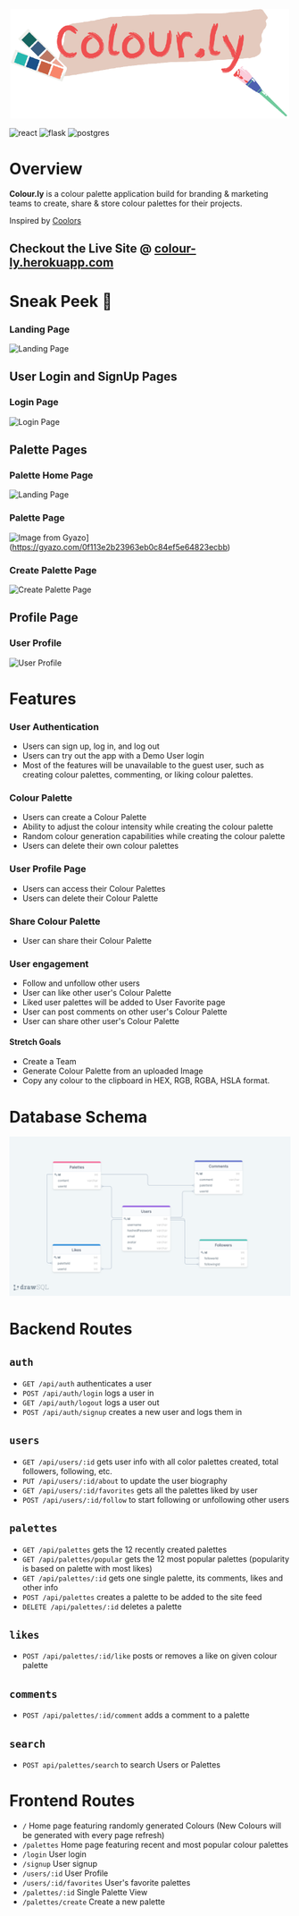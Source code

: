<p align="center">
    <img src="./frontend/src/components/styles/images/colourly.jpeg" alt="colour.ly logo" width="500"/>
</p>

![react](https://img.shields.io/badge/react-blue?style=for-the-badge&logo=React)
![flask](https://img.shields.io/badge/flask-black?style=for-the-badge&logo=flask)
![postgres](https://img.shields.io/badge/postgreSQL-blue?style=for-the-badge&logo=postgresql)

# Overview

**Colour.ly** is a colour palette application build for branding & marketing teams to create, share & store colour palettes for their projects.

Inspired by [Coolors](https://coolors.co/)

## Checkout the Live Site @ [colour-ly.herokuapp.com](https://colour-ly.herokuapp.com/)

# Sneak Peek 🙈

### Landing Page

![Landing Page](https://s3.amazonaws.com/colour.ly/images/colourlyHome.gif)

## User Login and SignUp Pages

### Login Page

![Login Page](https://s3.amazonaws.com/colour.ly/images/colourlyLogin.png)

## Palette Pages

### Palette Home Page

![Landing Page](https://s3.amazonaws.com/colour.ly/images/homeGrid.png)

### Palette Page

![Image from Gyazo](https://i.gyazo.com/0f113e2b23963eb0c84ef5e64823ecbb.gif)](https://gyazo.com/0f113e2b23963eb0c84ef5e64823ecbb)

### Create Palette Page

![Create Palette Page](https://s3.amazonaws.com/colour.ly/images/createPalette.png)

## Profile Page

### User Profile

![User Profile](https://s3.amazonaws.com/colour.ly/images/profile.png)

# Features

### User Authentication

-   Users can sign up, log in, and log out
-   Users can try out the app with a Demo User login
-   Most of the features will be unavailable to the guest user, such as creating colour palettes, commenting, or liking colour palettes.

### Colour Palette

-   Users can create a Colour Palette
-   Ability to adjust the colour intensity while creating the colour palette
-   Random colour generation capabilities while creating the colour palette
-   Users can delete their own colour palettes

### User Profile Page

-   Users can access their Colour Palettes
-   Users can delete their Colour Palette

### Share Colour Palette

-   User can share their Colour Palette

### User engagement

-   Follow and unfollow other users
-   User can like other user's Colour Palette
-   Liked user palettes will be added to User Favorite page
-   User can post comments on other user's Colour Palette
-   User can share other user's Colour Palette

#### Stretch Goals

-   Create a Team
-   Generate Colour Palette from an uploaded Image
-   Copy any colour to the clipboard in HEX, RGB, RGBA, HSLA format.

# Database Schema

![Database Schema](./frontend/src/components/styles/images/database-schema-colorly.png)

# Backend Routes

## `auth`

-   `GET /api/auth` authenticates a user
-   `POST /api/auth/login` logs a user in
-   `GET /api/auth/logout` logs a user out
-   `POST /api/auth/signup` creates a new user and logs them in

## `users`

-   `GET /api/users/:id` gets user info with all color palettes created, total followers, following, etc.
-   `PUT /api/users/:id/about` to update the user biography
-   `GET /api/users/:id/favorites` gets all the palettes liked by user
-   `POST /api/users/:id/follow` to start following or unfollowing other users

## `palettes`

-   `GET /api/palettes` gets the 12 recently created palettes
-   `GET /api/palettes/popular` gets the 12 most popular palettes (popularity is based on palette with most likes)
-   `GET /api/palettes/:id` gets one single palette, its comments, likes and other info
-   `POST /api/palettes` creates a palette to be added to the site feed
-   `DELETE /api/palettes/:id` deletes a palette

## `likes`

-   `POST /api/palettes/:id/like` posts or removes a like on given colour palette

## `comments`

-   `POST /api/palettes/:id/comment` adds a comment to a palette

## `search`

-   `POST api/palettes/search` to search Users or Palettes

# Frontend Routes

-   `/` Home page featuring randomly generated Colours (New Colours will be generated with every page refresh)
-   `/palettes` Home page featuring recent and most popular colour palettes
-   `/login` User login
-   `/signup` User signup
-   `/users/:id` User Profile
-   `/users/:id/favorites` User's favorite palettes
-   `/palettes/:id` Single Palette View
-   `/palettes/create` Create a new palette
